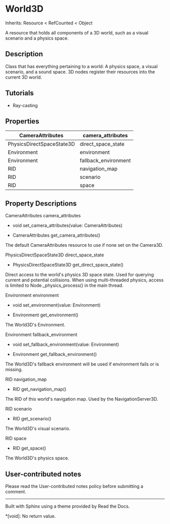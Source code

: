 # World3D

Inherits: Resource < RefCounted < Object

A resource that holds all components of a 3D world, such as a visual scenario
and a physics space.

## Description

Class that has everything pertaining to a world: A physics space, a visual
scenario, and a sound space. 3D nodes register their resources into the
current 3D world.

## Tutorials

  * Ray-casting

## Properties

CameraAttributes | camera_attributes  
---|---  
PhysicsDirectSpaceState3D | direct_space_state  
Environment | environment  
Environment | fallback_environment  
RID | navigation_map  
RID | scenario  
RID | space  
  
## Property Descriptions

CameraAttributes camera_attributes

  * void set_camera_attributes(value: CameraAttributes)

  * CameraAttributes get_camera_attributes()

The default CameraAttributes resource to use if none set on the Camera3D.

PhysicsDirectSpaceState3D direct_space_state

  * PhysicsDirectSpaceState3D get_direct_space_state()

Direct access to the world's physics 3D space state. Used for querying current
and potential collisions. When using multi-threaded physics, access is limited
to Node._physics_process() in the main thread.

Environment environment

  * void set_environment(value: Environment)

  * Environment get_environment()

The World3D's Environment.

Environment fallback_environment

  * void set_fallback_environment(value: Environment)

  * Environment get_fallback_environment()

The World3D's fallback environment will be used if environment fails or is
missing.

RID navigation_map

  * RID get_navigation_map()

The RID of this world's navigation map. Used by the NavigationServer3D.

RID scenario

  * RID get_scenario()

The World3D's visual scenario.

RID space

  * RID get_space()

The World3D's physics space.

## User-contributed notes

Please read the User-contributed notes policy before submitting a comment.

* * *

Built with Sphinx using a theme provided by Read the Docs.

  *[void]: No return value.

